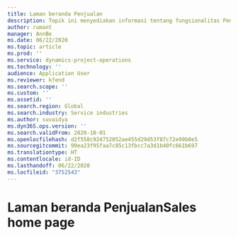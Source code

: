 ```yaml
---
title: Laman beranda Penjualan
description: Topik ini menyediakan informasi tentang fungsionalitas Penjualan di Dynamics 365 Project operations.
author: rumant
manager: AnnBe
ms.date: 06/22/2020
ms.topic: article
ms.prod: ''
ms.service: dynamics-project-operations
ms.technology: ''
audience: Application User
ms.reviewer: kfend
ms.search.scope: ''
ms.custom: ''
ms.assetid: ''
ms.search.region: Global
ms.search.industry: Service industries
ms.author: suvaidya
ms.dyn365.ops.version: ''
ms.search.validFrom: 2020-10-01
ms.openlocfilehash: d2f558c924752052ae455d29d53f87c72e99b0e5
ms.sourcegitcommit: 99ea23f95faa7c85c13fbcc7a3d1b40fc661b697
ms.translationtype: HT
ms.contentlocale: id-ID
ms.lasthandoff: 06/22/2020
ms.locfileid: "3752543"
---
```

# <a name="sales-home-page"></a><span data-ttu-id="7561e-103">Laman beranda Penjualan</span><span class="sxs-lookup"><span data-stu-id="7561e-103">Sales home page</span></span>
